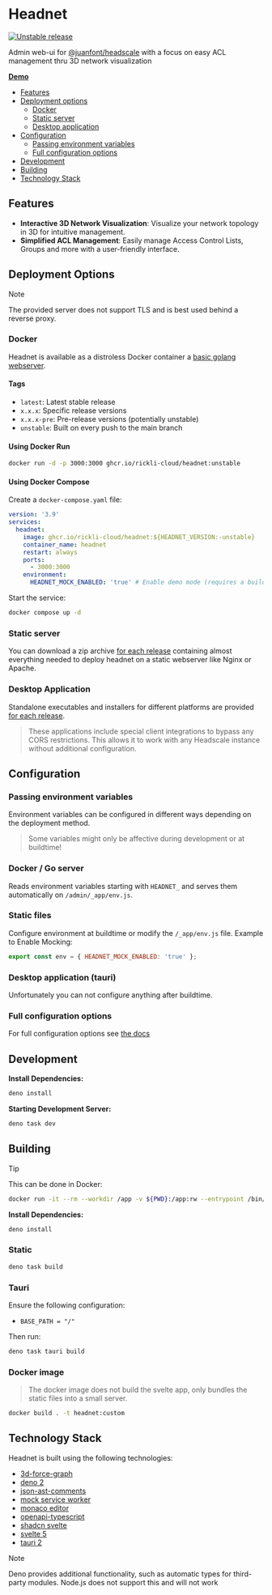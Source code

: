 # Headnet

[![Unstable release](https://github.com/rickli-cloud/headnet/actions/workflows/unstable.yaml/badge.svg)](https://github.com/rickli-cloud/headnet/actions/workflows/unstable.yaml)

Admin web-ui for [@juanfont/headscale](https://github.com/juanfont/headscale) with a focus on easy ACL management thru 3D network visualization

**[Demo](https://rickli-cloud.github.io/headnet/)**

- [Features](#features)
- [Deployment options](#deployment-options)
  - [Docker](#docker)
  - [Static server](#static-server)
  - [Desktop application](#desktop-application)
- [Configuration](#configuration)
  - [Passing environment variables](#passing-environment-variables)
  - [Full configuration options](https://github.com/rickli-cloud/headnet/blob/main/docs/configuration.md)
- [Development](#development)
- [Building](#building)
- [Technology Stack](#technology-stack)

## Features

- **Interactive 3D Network Visualization**: Visualize your network topology in 3D for intuitive management.
- **Simplified ACL Management**: Easily manage Access Control Lists, Groups and more with a user-friendly interface.

## Deployment Options

> [!NOTE]  
> The provided server does not support TLS and is best used behind a reverse proxy.

### Docker

Headnet is available as a distroless Docker container a [basic golang webserver](https://github.com/rickli-cloud/headnet/blob/main/server.go).

#### Tags

- `latest`: Latest stable release
- `x.x.x`: Specific release versions
- `x.x.x-pre`: Pre-release versions (potentially unstable)
- `unstable`: Built on every push to the main branch

#### Using Docker Run

```sh
docker run -d -p 3000:3000 ghcr.io/rickli-cloud/headnet:unstable
```

#### Using Docker Compose

Create a `docker-compose.yaml` file:

```yaml
version: '3.9'
services:
  headnet:
    image: ghcr.io/rickli-cloud/headnet:${HEADNET_VERSION:-unstable}
    container_name: headnet
    restart: always
    ports:
      - 3000:3000
    environment:
      HEADNET_MOCK_ENABLED: 'true' # Enable demo mode (requires a build with MSW included!)
```

Start the service:

```sh
docker compose up -d
```

### Static server

You can download a zip archive [for each release](https://github.com/rickli-cloud/headnet/releases) containing almost everything needed to deploy headnet on a static webserver like Nginx or Apache.

### Desktop Application

Standalone executables and installers for different platforms are provided [for each release](https://github.com/rickli-cloud/headnet/releases).

> These applications include special client integrations to bypass any CORS restrictions. This allows it to work with any Headscale instance without additional configuration.

## Configuration

### Passing environment variables

Environment variables can be configured in different ways depending on the deployment method.

> Some variables might only be affective during development or at buildtime!

### Docker / Go server

Reads environment variables starting with `HEADNET_` and serves them automatically on `/admin/_app/env.js`.

### Static files

Configure environment at buildtime or modify the `/_app/env.js` file. Example to Enable Mocking:

```js
export const env = { HEADNET_MOCK_ENABLED: 'true' };
```

### Desktop application (tauri)

Unfortunately you can not configure anything after buildtime.

### Full configuration options

For full configuration options see [the docs](https://github.com/rickli-cloud/headnet/blob/main/docs/configuration.md)

## Development

**Install Dependencies:**

```sh
deno install
```

**Starting Development Server:**

```sh
deno task dev
```

## Building

> [!TIP]  
> This can be done in Docker:
>
> ```sh
> docker run -it --rm --workdir /app -v ${PWD}:/app:rw --entrypoint /bin/sh denoland/deno:latest
> ```

**Install Dependencies:**

```sh
deno install
```

### Static

```sh
deno task build
```

### Tauri

Ensure the following configuration:

- `BASE_PATH = "/"`

Then run:

```sh
deno task tauri build
```

### Docker image

> The docker image does not build the svelte app, only bundles the static files into a small server.

```sh
docker build . -t headnet:custom
```

## Technology Stack

Headnet is built using the following technologies:

- [3d-force-graph](https://github.com/vasturiano/3d-force-graph)
- [deno 2](https://github.com/denoland/deno)
- [json-ast-comments](https://github.com/2betop/json-ast-comments)
- [mock service worker](https://github.com/mswjs/msw)
- [monaco editor](https://github.com/microsoft/monaco-editor)
- [openapi-typescript](https://github.com/openapi-ts/openapi-typescript)
- [shadcn svelte](https://github.com/huntabyte/shadcn-svelte)
- [svelte 5](https://github.com/sveltejs/svelte)
- [tauri 2](https://github.com/tauri-apps/tauri)

> [!NOTE]  
> Deno provides additional functionality, such as automatic types for third-party modules. Node.js does not support this and will not work
